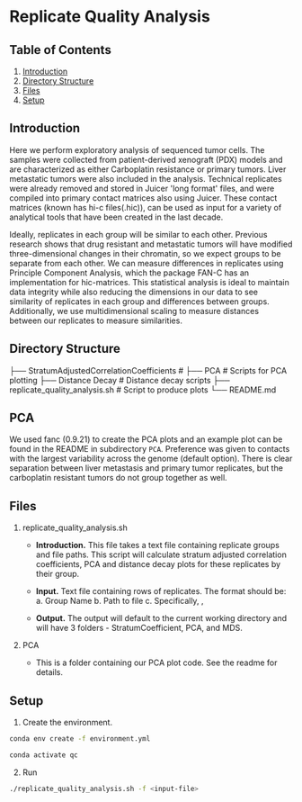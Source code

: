 # Replicate Quality Analysis

## Table of Contents
1. [Introduction](#introduction)
2. [Directory Structure](#directory-structure)
3. [Files](#files)
4. [Setup](#setup)

## Introduction

Here we perform exploratory analysis of sequenced tumor cells. The samples were collected from patient-derived xenograft (PDX) models and are characterized as either Carboplatin resistance or primary tumors. Liver metastatic tumors were also included in the analysis. Technical replicates were already removed and stored in Juicer 'long format' files, and were compiled into primary contact matrices also using Juicer. These contact matrices (known has hi-c files(.hic)), can be used as input for a variety of analytical tools that have been created in the last decade. 

Ideally, replicates in each group will be similar to each other. Previous research shows that drug resistant and metastatic tumors will have modified three-dimensional changes in their chromatin, so we expect groups to be separate from each other. We can measure differences in replicates using Principle Component Analysis, which the package FAN-C has an implementation for hic-matrices. This statistical analysis is ideal to maintain data integrity while also reducing the dimensions in our data to see similarity of replicates in each group and differences between groups. Additionally, we use multidimensional scaling to measure distances between our replicates to measure similarities.

## Directory Structure

├── StratumAdjustedCorrelationCoefficients 	# 
├── PCA                     				# Scripts for PCA plotting
├── Distance Decay          				# Distance decay scripts
├── replicate_quality_analysis.sh          	# Script to produce plots
└── README.md

## PCA

We used fanc (0.9.21) to create the PCA plots and an example plot can be found in the README in subdirectory ```PCA```. Preference was given to contacts with the largest variability across the genome (default option). There is clear separation between liver metastasis and primary tumor replicates, but the carboplatin resistant tumors do not group together as well. 

## Files

1. replicate_quality_analysis.sh

	* **Introduction.** This file takes a text file containing replicate groups and file paths. This script will calculate stratum adjusted correlation coefficients, PCA and distance decay plots for these replicates by their group.

	* **Input.** Text file containing rows of replicates. The format should be: 
		a. Group Name
		b. Path to file
		c. Specifically, <GroupName>,<PathToFile>

	* **Output.** The output will default to the current working directory and will have 3 folders - StratumCoefficient, PCA, and MDS.

2. PCA

	* This is a folder containing our PCA plot code. See the readme for details.

## Setup

1. Create the environment.

```bash
conda env create -f environment.yml
```

```bash
conda activate qc
```

2. Run

```bash
./replicate_quality_analysis.sh -f <input-file>
```
